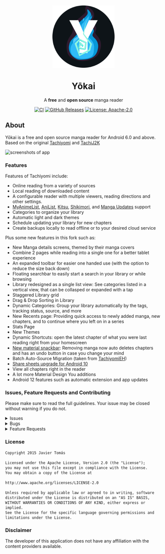 <p align="center">
    <a href="https://github.com/null2264/yokai"><img src="./.github/readme-images/app-icon.png" alt="app icon" width="200"/></a>
</p>

<h1 align="center">Yōkai</h1>

<p align="center">A <b>free</b> and <b>open source</b> manga reader</p>

<p id="badges" align="center">
    <a href="https://github.com/null2264/yokai/actions/workflows/build_push.yml"><img alt="CI" src="https://github.com/null2264/yokai/actions/workflows/build_push.yml/badge.svg"></a>
    <a href="https://github.com/null2264/yokai/releases"><img alt="GitHub Releases" src="https://img.shields.io/github/v/release/null2264/yokai"></a>
    <a href="/LICENSE"><img alt="License: Apache-2.0" src="https://img.shields.io/badge/license-Apache--2.0-blue.svg"></a>
</p>

## About
Yōkai is a free and open source manga reader for Android 6.0 and above. Based on the original [Tachiyomi](https://github.com/tachiyomiorg/tachiyomi) and [TachiJ2K](https://github.com/jays2kings/tachiyomiJ2K)

![screenshots of app](./.github/readme-images/screens.gif)

### Features

Features of Tachiyomi include:
* Online reading from a variety of sources
* Local reading of downloaded content
* A configurable reader with multiple viewers, reading directions and other settings.
* [MyAnimeList](https://myanimelist.net/), [AniList](https://anilist.co/), [Kitsu](https://kitsu.io/explore/anime), [Shikimori](https://shikimori.one), and [Manga Updates](https://www.mangaupdates.com/) support
* Categories to organize your library
* Automatic light and dark themes
* Schedule updating your library for new chapters
* Create backups locally to read offline or to your desired cloud service 

Plus some new features in this fork such as:
* New Manga details screens, themed by their manga covers
* Combine 2 pages while reading into a single one for a better tablet experience
* An expanded toolbar for easier one handed use (with the option to reduce the size back down)
* Floating searchbar to easily start a search in your library or while browsing
* Library redesigned as a single list view: See categories listed in a vertical view, that can be collasped or expanded with a tap
* Staggered Library grid
* Drag & Drop Sorting in Library
* Dynamic Categories: Group your library automatically by the tags, tracking status, source, and more
* New Recents page: Providing quick access to newly added manga, new chapters, and to continue where you left on in a series
* Stats Page
* New Themes
* Dynamic Shortcuts: open the latest chapter of what you were last reading right from your homescreen
* [New material snackbar](.github/readme-images/material%20snackbar.png): Removing manga now auto deletes chapters and has an undo button in case you change your mind
* Batch Auto-Source Migration (taken from [TachiyomiEH](https://github.com/NerdNumber9/TachiyomiEH))
* [Share sheets upgrade for Android 10](.github/readme-images/share%20menu.png)
* View all chapters right in the reader
* A lot more Material Design You additions
* Android 12 features such as automatic extension and app updates

### Issues, Feature Requests and Contributing

Please make sure to read the full guidelines. Your issue may be closed without warning if you do not.

<details><summary>Issues</summary>

**Before reporting a new issue, take a look at the [FAQ](https://github.com/tachiyomiorg/tachiyomi/wiki/FAQ), the [changelog](https://github.com/null2264/yokai/releases) and the already opened [issues](https://github.com/null2264/yokai/issues).**

</details>

<details><summary>Bugs</summary>

* Include version (Setting > About > Version)
 * If not latest, try updating, it may have already been solved
 * Dev version is equal to the number of commits as seen in the main page
* Include steps to reproduce (if not obvious from description)
* Include screenshot (if needed)
* If it could be device-dependent, try reproducing on another device (if possible)
* For large logs use http://pastebin.com/ (or similar)
* Don't group unrelated requests into one issue

DO: https://github.com/tachiyomiorg/tachiyomi/issues/24 https://github.com/tachiyomiorg/tachiyomi/issues/71

DON'T: https://github.com/tachiyomiorg/tachiyomi/issues/75

</details>

<details><summary>Feature Requests</summary>

* Write a detailed issue, explaning what it should do or how. Avoid writing just "like X app does"
* Include screenshot (if needed)

</details>

### License

    Copyright 2015 Javier Tomás

    Licensed under the Apache License, Version 2.0 (the "License");
    you may not use this file except in compliance with the License.
    You may obtain a copy of the License at

    http://www.apache.org/licenses/LICENSE-2.0

    Unless required by applicable law or agreed to in writing, software
    distributed under the License is distributed on an "AS IS" BASIS,
    WITHOUT WARRANTIES OR CONDITIONS OF ANY KIND, either express or implied.
    See the License for the specific language governing permissions and
    limitations under the License.

### Disclaimer

The developer of this application does not have any affiliation with the content providers available.
